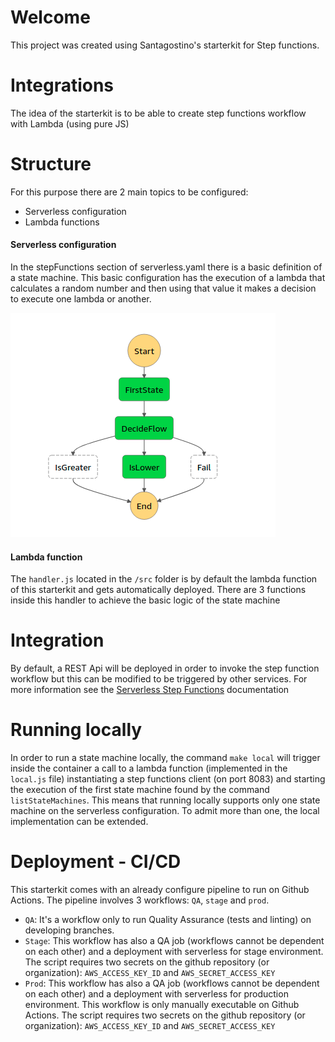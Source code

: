 # Welcome
This project was created using Santagostino's starterkit for Step functions.
# Integrations
The idea of the starterkit is to be able to create step functions workflow with Lambda (using pure JS)
# Structure
For this purpose there are 2 main topics to be configured:
- Serverless configuration
- Lambda functions

#### Serverless configuration
In the stepFunctions section of serverless.yaml there is a basic definition of a state machine. This basic configuration 
has the execution of a lambda that calculates a random number and then using that value it makes a decision to execute one 
lambda or another. 

![img.png](img.png)
#### Lambda function
The `handler.js` located in the `/src` folder is by default the lambda function of this starterkit and gets automatically deployed.
There are 3 functions inside this handler to achieve the basic logic of the state machine

# Integration
By default, a REST Api will be deployed in order to invoke the step function workflow but this can be modified to be triggered by other services. 
For more information see the [Serverless Step Functions](https://www.serverless.com/plugins/serverless-step-functions) documentation

# Running locally
In order to run a state machine locally, the command `make local` will trigger inside the container a call to a lambda function
(implemented in the `local.js` file) instantiating a step functions client (on port 8083) and starting the execution of the first state machine found
by the command `listStateMachines`. This means that running locally supports only one state machine on the serverless configuration. To admit more than one, the local implementation can be 
extended.

# Deployment - CI/CD
This starterkit comes with an already configure pipeline to run on Github Actions.
The pipeline involves 3 workflows: `QA`, `stage` and `prod`.
- `QA`: It's a workflow only to run Quality Assurance (tests and linting) on developing branches.
- `Stage`: This workflow has also a QA job (workflows cannot be dependent on each other) and a deployment with serverless for stage environment. The script requires two secrets on the github repository (or organization): `AWS_ACCESS_KEY_ID` and `AWS_SECRET_ACCESS_KEY` 
- `Prod`: This workflow has also a QA job (workflows cannot be dependent on each other) and a deployment with serverless for production environment. This workflow is only manually executable on Github Actions. The script requires two secrets on the github repository (or organization): `AWS_ACCESS_KEY_ID` and `AWS_SECRET_ACCESS_KEY`
